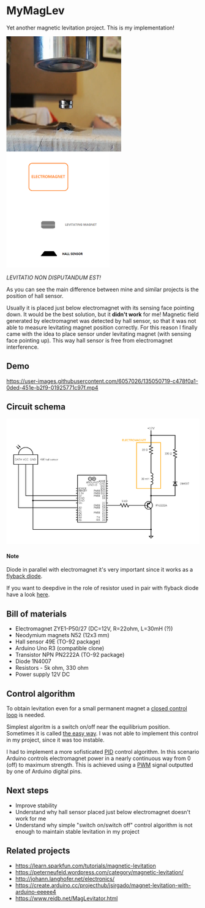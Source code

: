 # MyMagLev
Yet another magnetic levitation project. This is my implementation!

<img src="/doc/demo-image.png" width="300" height="300"/><img src="/doc/hall-sensor-position.png" height="300" />

<i>LEVITATIO NON DISPUTANDUM EST!</i>

As you can see the main difference between mine and similar projects is the position of hall sensor. 

Usually it is placed just below electromagnet  with its sensing face pointing down.
It would be the best solution, but it **didn't work** for me!
Magnetic field generated by electromagnet was detected by hall sensor, so that it was not able to measure levitating magnet position correctly.
For this reason I finally came with the idea to place sensor under levitating magnet (with sensing face pointing up). This way hall sensor 
is free from electromagnet interference.

## Demo
https://user-images.githubusercontent.com/6057026/135050719-c478f0a1-0ded-451e-b2f9-01925771c97f.mp4

## Circuit schema
<img src="/doc/circuit.png" width="800" />

#### Note 
Diode in parallel with electromagnet it's very important since it works as a [flyback diode](https://en.wikipedia.org/wiki/Flyback_diode).

If you want to deepdive in the role of resistor used in pair with flyback diode have a look [here](/doc/resistor-for-flyback-diode.md).

## Bill of materials
* Electromagnet ZYE1-P50/27 (DC=12V, R=22ohm, L=30mH (?))
* Neodymium magnets N52 (12x3 mm)
* Hall sensor 49E (TO-92 package)
* Arduino Uno R3 (compatible clone)
* Transistor NPN PN2222A (TO-92 package)
* Diode 1N4007
* Resistors - 5k ohm, 330 ohm 
* Power supply 12V DC

## Control algorithm
To obtain levitation even for a small permanent magnet a [closed control loop](https://en.wikipedia.org/wiki/Control_theory#Open-loop_and_closed-loop_(feedback)_control) is needed.

Simplest algoritm is a switch on/off near the equilibrium position. Sometimes it is called [the easy way](https://create.arduino.cc/projecthub/jsirgado/magnet-levitation-with-arduino-eeeee4#code).
I was not able to implement this control in my project, since it was too instable.

I had to implement a more sofisticated [PID](https://en.wikipedia.org/wiki/Control_theory#PID_feedback_control) control algorithm.
In this scenario Arduino controls electromagnet power in a nearly continuous way from 0 (off) to maximum strength. This is achieved using a [PWM](https://en.wikipedia.org/wiki/Pulse-width_modulation) signal outputted by one of Arduino digital pins.

## Next steps
* Improve stability
* Understand why hall sensor placed just below electromagnet doesn't work for me
* Understand why simple "switch on/switch off" control algorithm is not enough to maintain stable levitation in my project

## Related projects
* https://learn.sparkfun.com/tutorials/magnetic-levitation
* https://peterneufeld.wordpress.com/category/magnetic-levitation/
* http://johann.langhofer.net/electronics/
* https://create.arduino.cc/projecthub/jsirgado/magnet-levitation-with-arduino-eeeee4
* https://www.reidb.net/MagLevitator.html
